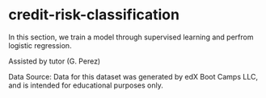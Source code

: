 # credit-risk-classification

In this section, we train a model through supervised learning and perfrom logistic regression. 

Assisted by tutor (G. Perez)

Data Source:
Data for this dataset was generated by edX Boot Camps LLC, and is intended for educational purposes only.
